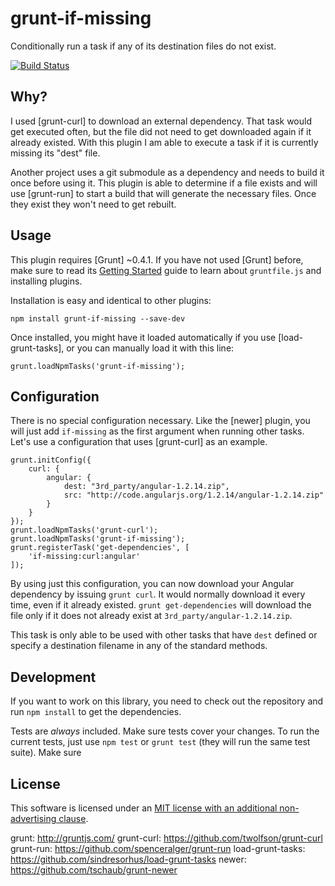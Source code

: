 grunt-if-missing
================

Conditionally run a task if any of its destination files do not exist.

[![Build Status](https://travis-ci.org/tests-always-included/grunt-if-missing.svg?branch=master)](https://travis-ci.org/tests-always-included/grunt-if-missing)


Why?
----

I used [grunt-curl] to download an external dependency.  That task would get executed often, but the file did not need to get downloaded again if it already existed.  With this plugin I am able to execute a task if it is currently missing its "dest" file.

Another project uses a git submodule as a dependency and needs to build it once before using it.  This plugin is able to determine if a file exists and will use [grunt-run] to start a build that will generate the necessary files.  Once they exist they won't need to get rebuilt.


Usage
-----

This plugin requires [Grunt] ~0.4.1.  If you have not used [Grunt] before, make sure to read its [Getting Started](http://gruntjs.com/getting-started) guide to learn about `gruntfile.js` and installing plugins.

Installation is easy and identical to other plugins:

    npm install grunt-if-missing --save-dev

Once installed, you might have it loaded automatically if you use [load-grunt-tasks], or you can manually load it with this line:

    grunt.loadNpmTasks('grunt-if-missing');


Configuration
-------------

There is no special configuration necessary.  Like the [newer] plugin, you will just add `if-missing` as the first argument when running other tasks.  Let's use a configuration that uses [grunt-curl] as an example.

    grunt.initConfig({
        curl: {
            angular: {
                dest: "3rd_party/angular-1.2.14.zip",
                src: "http://code.angularjs.org/1.2.14/angular-1.2.14.zip"
            }
        }
    });
    grunt.loadNpmTasks('grunt-curl');
    grunt.loadNpmTasks('grunt-if-missing');
    grunt.registerTask('get-dependencies', [
        'if-missing:curl:angular'
    ]);

By using just this configuration, you can now download your Angular dependency by issuing `grunt curl`.  It would normally download it every time, even if it already existed.  `grunt get-dependencies` will download the file only if it does not already exist at `3rd_party/angular-1.2.14.zip`.

This task is only able to be used with other tasks that have `dest` defined or specify a destination filename in any of the standard methods.


Development
-----------

If you want to work on this library, you need to check out the repository and run `npm install` to get the dependencies.

Tests are *always* included.  Make sure tests cover your changes.  To run the current tests, just use `npm test` or `grunt test` (they will run the same test suite).  Make sure


License
-------

This software is licensed under an [MIT license with an additional non-advertising clause](LICENSE.md).


grunt: http://gruntjs.com/
grunt-curl: https://github.com/twolfson/grunt-curl
grunt-run: https://github.com/spenceralger/grunt-run
load-grunt-tasks: https://github.com/sindresorhus/load-grunt-tasks
newer: https://github.com/tschaub/grunt-newer
